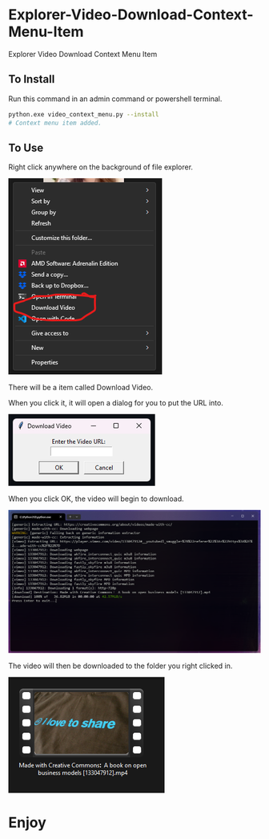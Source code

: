# Explorer-Video-Download-Context-Menu-Item
Explorer Video Download Context Menu Item

## To Install

Run this command in an admin command or powershell terminal.
```bash
python.exe video_context_menu.py --install
# Context menu item added.
```

## To Use

Right click anywhere on the background of file explorer.

![Context Menu](https://github.com/a904guy/Explorer-Video-Download-Context-Menu-Item/blob/main/Screenshot%202024-03-05%20164413.png)

There will be a item called Download Video.

When you click it, it will open a dialog for you to put the URL into.

![Dialog](https://github.com/a904guy/Explorer-Video-Download-Context-Menu-Item/blob/main/Screenshot%202024-03-05%20164522.png)

When you click OK, the video will begin to download.

![Download](https://github.com/a904guy/Explorer-Video-Download-Context-Menu-Item/blob/main/Screenshot%202024-03-05%20174311.png)

The video will then be downloaded to the folder you right clicked in.


![Outcome](https://github.com/a904guy/Explorer-Video-Download-Context-Menu-Item/blob/main/Screenshot%202024-03-05%20174331.png)

# Enjoy
